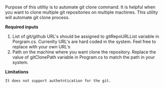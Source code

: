 Purpose of this utiltiy is to automate git clone command. It is helpful when you want to clone multiple git repositories on multiple machines. This utility will automate git clone process. 

**Required inputs**
1. List of git/github URL's should be assigned to gitRepoURLList variable in Porgram.cs. Currenlty URL's are  hard coded in the system. Feel free to replace with your own URL's	
2. Path on the machine where you want clone the repository. Replace the value of gitClonePath variable in Program.cs to match the path in your system.

**Limitations**

	It does not support authetntication for the git.
